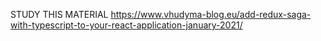 STUDY THIS MATERIAL https://www.vhudyma-blog.eu/add-redux-saga-with-typescript-to-your-react-application-january-2021/
